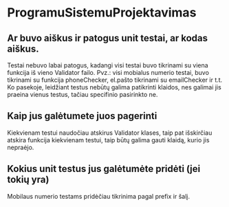 # ProgramuSistemuProjektavimas

## Ar buvo aiškus ir patogus unit testai, ar kodas aiškus.
Testai nebuvo labai patogus, kadangi visi testai buvo tikrinami su viena funkcija iš vieno Validator failo. Pvz.: visi mobialus numerio testai, buvo tikrinami su funkcija phoneChecker, el.pašto tikrinami su emailChecker ir t.t. Ko pasekoje, leidžiant testus nebūtų galima patikrinti klaidos, nes galimai jis praeina vienus testus, tačiau specifinio pasirinkto ne.
	
## Kaip jus galėtumete juos pagerinti
Kiekvienam testui naudočiau atskirus Validator klases, taip pat išskirčiau atskira funkcija kiekvienam testui, taip būtų galima gauti klaidą, kurio jis nepraėjo.
	
## Kokius unit testus jus galėtumėte pridėti (jei tokių yra)
Mobilaus numerio testams pridėčiau tikrinima pagal prefix ir šalį. 
